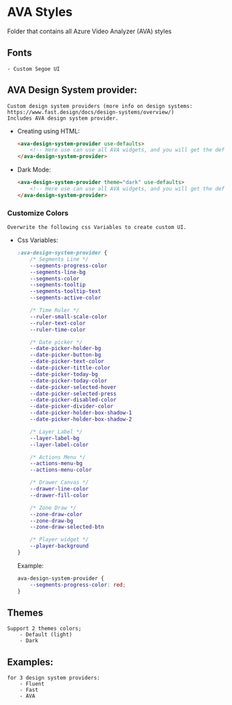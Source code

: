 # AVA Styles

Folder that contains all Azure Video Analyzer (AVA) styles

## Fonts

    - Custom Segoe UI

## AVA Design System provider:

    Custom design system providers (more info on design systems: https://www.fast.design/docs/design-systems/overview/)
    Includes AVA design system provider.

-   Creating using HTML:

    ```html
    <ava-design-system-provider use-defaults>
        <!-- Here use can use all AVA widgets, and you will get the default AVA theme -->
    </ava-design-system-provider>
    ```

-   Dark Mode:

    ```html
    <ava-design-system-provider theme="dark" use-defaults>
        <!-- Here use can use all AVA widgets, and you will get the default AVA theme -->
    </ava-design-system-provider>
    ```

### Customize Colors

    Overwrite the following css Variables to create custom UI.

-   Css Variables:

    ```css
    :ava-design-system-provider {
        /* Segments Line */
        --segments-progress-color
        --segments-line-bg
        --segments-color
        --segments-tooltip
        --segments-tooltip-text
        --segments-active-color

        /* Time Ruler */
        --ruler-small-scale-color
        --ruler-text-color
        --ruler-time-color

        /* Date picker */
        --date-picker-holder-bg
        --date-picker-button-bg
        --date-picker-text-color
        --date-picker-tittle-color
        --date-picker-today-bg
        --date-picker-today-color
        --date-picker-selected-hover
        --date-picker-selected-press
        --date-picker-disabled-color
        --date-picker-divider-color
        --date-picker-holder-box-shadow-1
        --date-picker-holder-box-shadow-2

        /* Layer Label */
        --layer-label-bg
        --layer-label-color

        /* Actions Menu */
        --actions-menu-bg
        --actions-menu-color

        /* Drawer Canvas */
        --drawer-line-color
        --drawer-fill-color

        /* Zone Draw */
        --zone-draw-color
        --zone-draw-bg
        --zone-draw-selected-btn

        /* Player widget */
        --player-background
    }
    ```

    Example:

    ```css
    ava-design-system-provider {
        --segments-progress-color: red;
    }
    ```

## Themes

    Support 2 themes colors;
        - Default (light)
        - Dark

## Examples:

    for 3 design system providers:
        - Fluent
        - Fast
        - AVA
